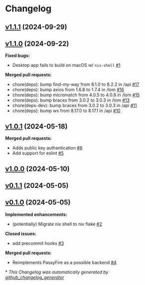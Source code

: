 # Changelog

## [v1.1.1](https://github.com/imterah/nextnet/tree/v1.1.1) (2024-09-29)

## [v1.1.0](https://github.com/imterah/nextnet/tree/v1.1.0) (2024-09-22)

**Fixed bugs:**

- Desktop app fails to build on macOS w/ `nix-shell` [\#1](https://github.com/imterah/nextnet/issues/1)

**Merged pull requests:**

- chore\(deps\): bump find-my-way from 8.1.0 to 8.2.2 in /api [\#17](https://github.com/imterah/nextnet/pull/17)
- chore\(deps\): bump axios from 1.6.8 to 1.7.4 in /lom [\#16](https://github.com/imterah/nextnet/pull/16)
- chore\(deps\): bump micromatch from 4.0.5 to 4.0.8 in /lom [\#15](https://github.com/imterah/nextnet/pull/15)
- chore\(deps\): bump braces from 3.0.2 to 3.0.3 in /lom [\#13](https://github.com/imterah/nextnet/pull/13)
- chore\(deps-dev\): bump braces from 3.0.2 to 3.0.3 in /api [\#11](https://github.com/imterah/nextnet/pull/11)
- chore\(deps\): bump ws from 8.17.0 to 8.17.1 in /api [\#10](https://github.com/imterah/nextnet/pull/10)

## [v1.0.1](https://github.com/imterah/nextnet/tree/v1.0.1) (2024-05-18)

**Merged pull requests:**

- Adds public key authentication [\#6](https://github.com/imterah/nextnet/pull/6)
- Add support for eslint [\#5](https://github.com/imterah/nextnet/pull/5)

## [v1.0.0](https://github.com/imterah/nextnet/tree/v1.0.0) (2024-05-10)

## [v0.1.1](https://github.com/imterah/nextnet/tree/v0.1.1) (2024-05-05)

## [v0.1.0](https://github.com/imterah/nextnet/tree/v0.1.0) (2024-05-05)

**Implemented enhancements:**

- \(potentially\) Migrate nix shell to nix flake [\#2](https://github.com/imterah/nextnet/issues/2)

**Closed issues:**

- add precommit hooks [\#3](https://github.com/imterah/nextnet/issues/3)

**Merged pull requests:**

- Reimplements PassyFire as a possible backend [\#4](https://github.com/imterah/nextnet/pull/4)



\* *This Changelog was automatically generated by [github_changelog_generator](https://github.com/github-changelog-generator/github-changelog-generator)*
